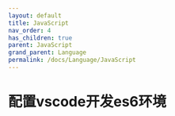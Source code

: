 ```yaml
---
layout: default
title: JavaScript
nav_order: 4
has_children: true
parent: JavaScript
grand_parent: Language
permalink: /docs/Language/JavaScript
---
```


# 配置vscode开发es6环境



